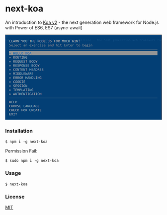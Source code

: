 # next-koa
An introduction to [Koa v2](https://github.com/koajs/koa) - the next generation web framework for Node.js with Power of ES6, ES7 (async-await)

![next-koa](/next-koa.PNG)

### Installation

```
$ npm i -g next-koa
```

Permission Fail:

```
$ sudo npm i -g next-koa
``` 

### Usage

```
$ next-koa
```

### License
[MIT](/LICENSE)